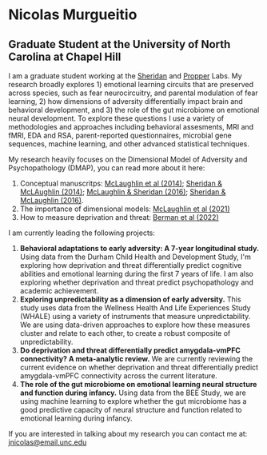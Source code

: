 
# **Nicolas Murgueitio**
## **Graduate Student at the University of North Carolina at Chapel Hill**

I am a graduate student working at the [Sheridan](https://circlelab.unc.edu/) and [Propper](https://beelab.web.unc.edu/) Labs. My research broadly explores 1) emotional learning circuits that are preserved across species, such as fear neurocircuitry, and parental modulation of fear learning, 2) how dimensions of adversity differentially impact brain and behavioral development, and 3) the role of the gut microbiome on emotional neural development. To explore these questions I use a variety of methodologies and approaches including behavioral assesments, MRI and fMRI, EDA and RSA, parent-reported questionnaires, microbial gene sequences, machine learning, and other advanced statistical techniques. 

My research heavily focuses on the Dimensional Model of Adversity and Psychopathology (DMAP), you can read more about it here:
1. Conceptual manuscritps: [McLaughlin et al (2014)](https://www.sciencedirect.com/science/article/pii/S0149763414002620); [Sheridan & McLAughlin (2014)](https://www.sciencedirect.com/science/article/pii/S1364661314002022); [McLaughlin & Sheridan (2016)](https://journals.sagepub.com/doi/pdf/10.1177/0963721416655883); [Sheridan & McLaughlin (2016)](https://www.sciencedirect.com/science/article/pii/S2352154616301140).
2. The importance of dimensional models: [McLaughlin et al (2021)](https://journals.sagepub.com/doi/pdf/10.1177/1745691621992346)
3. How to measure deprivation and threat: [Berman et al (2022)](https://www.cambridge.org/core/journals/development-and-psychopathology/article/measuring-early-life-adversity-a-dimensional-approach/C7C005748EFA5E6C1DF1503E1D2A51B0)

I am currently leading the following projects:
1. **Behavioral adaptations to early adversity: A 7-year longitudinal study.** Using data from the Durham Child Health and Development Study, I'm exploring how deprivation and threat differentially predict cognitive abilities and emotional learning during the first 7 years of life. I am also exploring whether deprivation and threat predict psychopathology and academic achievement. 
2. **Exploring unpredictability as a dimension of early adversity.** This study uses data from the Wellness Health And Life Experiences Study (WHALE) using a variety of instruments that measure unpredictability. We are using data-driven approaches to explore how these measures cluster and relate to each other, to create a robust composite of unpredictability. 
3. **Do deprivation and threat differentially predict amygdala-vmPFC connectivity? A meta-analytic review.** We are currently reviewing the current evidence on whether deprivation and threat differentially predict amygdala-vmPFC connectivity across the current literature. 
4. **The role of the gut microbiome on emotional learning neural structure and function during infancy.** Using data from the BEE Study, we are using machine learning to explore whether the gut microbiome has a good predictive capacity of neural structure and function related to emotional learning during infancy. 

If you are interested in talking about my research you can contact me at: jnicolas@email.unc.edu
